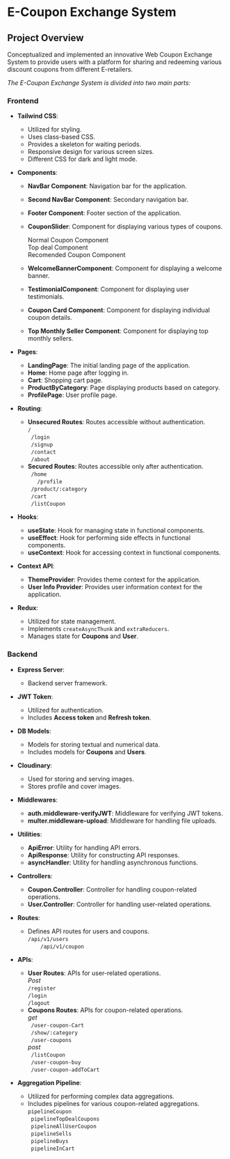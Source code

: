 # E-Coupon Exchange System

## Project Overview

Conceptualized and implemented an innovative Web Coupon Exchange System to provide users with a
platform for sharing and redeeming various discount coupons from different E-retailers.

_The E-Coupon Exchange System is divided into two main parts:_

### Frontend

- **Tailwind CSS**:

  - Utilized for styling.
  - Uses class-based CSS.
  - Provides a skeleton for waiting periods.
  - Responsive design for various screen sizes.
  - Different CSS for dark and light mode.

- **Components**:

  - **NavBar Component**: Navigation bar for the application.
  - **Second NavBar Component**: Secondary navigation bar.
  - **Footer Component**: Footer section of the application.
  - **CouponSlider**: Component for displaying various types of coupons.

    Normal Coupon Component  
    Top deal Component  
    Recomended Coupon Component

  - **WelcomeBannerComponent**: Component for displaying a welcome banner.
  - **TestimonialComponent**: Component for displaying user testimonials.
  - **Coupon Card Component**: Component for displaying individual coupon details.
  - **Top Monthly Seller Component**: Component for displaying top monthly sellers.

- **Pages**:

  - **LandingPage**: The initial landing page of the application.
  - **Home**: Home page after logging in.
  - **Cart**: Shopping cart page.
  - **ProductByCategory**: Page displaying products based on category.
  - **ProfilePage**: User profile page.

- **Routing**:

  - **Unsecured Routes**: Routes accessible without authentication.  
     ` /  `  
     `  /login `  
     `  /signup `  
     `  /contact  `  
     `  /about   `
  - **Secured Routes**: Routes accessible only after authentication.  
    ` /home`  
     `   /profile`  
     ` /product/:category`  
     `  /cart   `  
     `  /listCoupon   `

- **Hooks**:

  - **useState**: Hook for managing state in functional components.
  - **useEffect**: Hook for performing side effects in functional components.
  - **useContext**: Hook for accessing context in functional components.

- **Context API**:

  - **ThemeProvider**: Provides theme context for the application.
  - **User Info Provider**: Provides user information context for the application.

- **Redux**:
  - Utilized for state management.
  - Implements `createAsyncThunk` and `extraReducers`.
  - Manages state for **Coupons** and **User**.

### Backend

- **Express Server**:

  - Backend server framework.

- **JWT Token**:

  - Utilized for authentication.
  - Includes **Access token** and **Refresh token**.

- **DB Models**:

  - Models for storing textual and numerical data.
  - Includes models for **Coupons** and **Users**.

- **Cloudinary**:

  - Used for storing and serving images.
  - Stores profile and cover images.

- **Middlewares**:

  - **auth.middleware-verifyJWT**: Middleware for verifying JWT tokens.
  - **multer.middleware-upload**: Middleware for handling file uploads.

- **Utilities**:

  - **ApiError**: Utility for handling API errors.
  - **ApiResponse**: Utility for constructing API responses.
  - **asyncHandler**: Utility for handling asynchronous functions.

- **Controllers**:

  - **Coupon.Controller**: Controller for handling coupon-related operations.
  - **User.Controller**: Controller for handling user-related operations.

- **Routes**:

  - Defines API routes for users and coupons.  
     `/api/v1/users`  
    `    /api/v1/coupon`

- **APIs**:

  - **User Routes**: APIs for user-related operations.  
    _Post_  
     `/register`  
     `/login`  
     `/logout`
  - **Coupons Routes**: APIs for coupon-related operations.  
    _get_  
     ` /user-coupon-Cart`  
     ` /show/:category`  
     ` /user-coupons`  
     _post_  
     ` /listCoupon`  
     ` /user-coupon-buy`  
     ` /user-coupon-addToCart`

- **Aggregation Pipeline**:
  - Utilized for performing complex data aggregations.
  - Includes pipelines for various coupon-related aggregations.  
    `pipelineCoupon`  
     ` pipelineTopDealCoupons`  
     ` pipelineAllUserCoupon`  
     ` pipelineSells`  
     ` pipelineBuys`  
     ` pipelineInCart`
